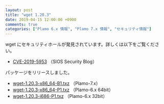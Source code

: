 ```yaml
---
layout: post
title: "wget 1.20.3"
date: 2019-04-15 12:00:00 +0900
comments: true
categories: ["Plamo 6.x 情報", "Plamo 7.x 情報", "セキュリティ情報"]
---
```

wget にセキュリティホールが発見されています。詳しくは以下をご覧ください。

* [CVE-2019-5953](https://security.sios.com/vulnerability/wget-security-vulnerability-20190407.html) （SIOS Security Blog）

パッケージをリリースしました。

* [wget-1.20.3-x86_64-B1.txz](https://repository.plamolinux.org/pub/linux/Plamo/Plamo-7.x/x86_64/plamo/01_minimum/network.txz/wget-1.20.3-x86_64-B1.txz) （Plamo-7.x）
* [wget-1.20.3-x86_64-P1.txz](https://repository.plamolinux.org/pub/linux/Plamo/Plamo-6.x/x86_64/plamo/01_minimum/network.txz/wget-1.20.3-x86_64-P1.txz) （Plamo-6.x 64bit）
* [wget-1.20.3-i686-P1.txz](https://repository.plamolinux.org/pub/linux/Plamo/Plamo-6.x/x86/plamo/01_minimum/network.txz/wget-1.20.3-i686-P1.txz) （Plamo-6.x 32bit）
